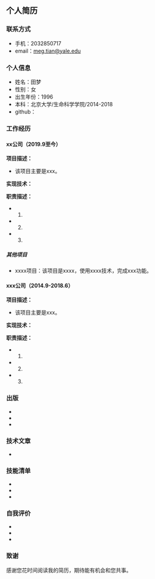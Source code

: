 
## 个人简历
### 联系方式
- 手机：2032850717
- email：meg.tian@yale.edu

### 个人信息
- 姓名：田梦
- 性别：女
- 出生年份：1996
- 本科：北京大学/生命科学学院/2014-2018
- github：

### 工作经历
#### xx公司（2019.9至今）
**项目描述：**
- 该项目主要是xxx。

**实现技术：**

**职责描述：**
- 1.
- 2.
- 3.

##### 其他项目
- xxxx项目：该项目是xxxx，使用xxxx技术，完成xxx功能。

#### xxx公司（2014.9-2018.6）
**项目描述：**
- 该项目主要是xxx。

**实现技术：**

**职责描述：**
- 1.
- 2.
- 3.

### 出版
-
-
-

### 技术文章
-

### 技能清单
-
-
-

### 自我评价
-
-
-

### 致谢
感谢您花时间阅读我的简历，期待能有机会和您共事。


